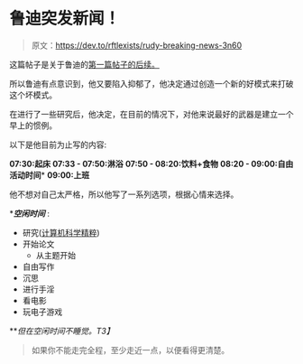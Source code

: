 # 鲁迪突发新闻！

> 原文：<https://dev.to/rftlexists/rudy-breaking-news-3n60>

这篇帖子是关于鲁迪的[第一篇帖子的后续。](https://dev.to/rftlexists/test-44p8)

所以鲁迪有点意识到，他又要陷入抑郁了，他决定通过创造一个新的好模式来打破这个坏模式。

在进行了一些研究后，他决定，在目前的情况下，对他来说最好的武器是建立一个早上的惯例。

以下是他目前为止写的内容:

**07:30:起床**
**07:33 - 07:50:淋浴**
**07:50 - 08:20:饮料+食物**
**08:20 - 09:00:自由活动时间***
**09:00:上班**

他不想对自己太严格，所以他写了一系列选项，根据心情来选择。

****空闲时间*** :

*   研究([计算机科学精粹](https://www.goodreads.com/book/show/34189798-computer-science-distilled))
*   开始论文
    *   从主题开始
*   自由写作
*   沉思
*   进行手淫
*   看电影
*   玩电子游戏

***但在空闲时间不睡觉。*T3】**

> 如果你不能走完全程，至少走近一点，以便看得更清楚。